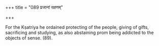 +++
title = "089 प्रजानां रक्षणम्"

+++

For the Kṣatriya he ordained protecting of the people, giving of gifts, sacrificing and studying, as also abstaining prom being addicted to the objects of sense. (89).